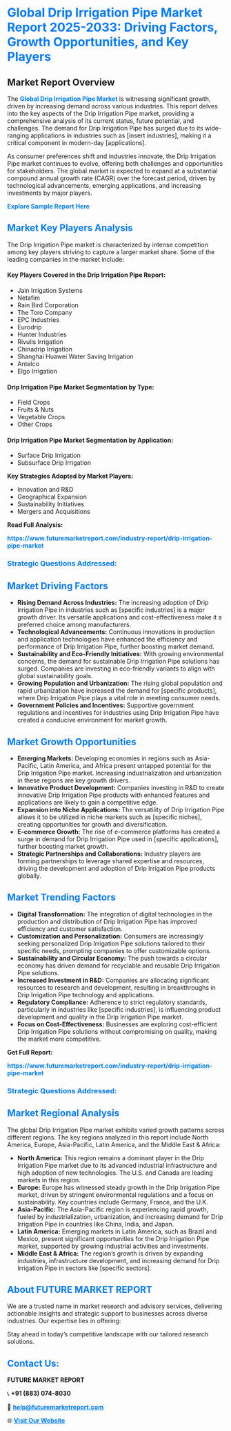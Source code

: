 <h1 style="color: #007BFF;">Global Drip Irrigation Pipe Market Report 2025-2033: Driving Factors, Growth Opportunities, and Key Players</h1>

<section id="overview">
<h2>Market Report Overview</h2>
<p>The <a href="https://www.futuremarketreport.com/industry-report/drip-irrigation-pipe-market" style="color: #007BFF; text-decoration: none;"><strong>Global Drip Irrigation Pipe Market</strong></a> is witnessing significant growth, driven by increasing demand across various industries. This report delves into the key aspects of the Drip Irrigation Pipe market, providing a comprehensive analysis of its current status, future potential, and challenges. The demand for Drip Irrigation Pipe has surged due to its wide-ranging applications in industries such as [insert industries], making it a critical component in modern-day [applications].</p>
<p>As consumer preferences shift and industries innovate, the Drip Irrigation Pipe market continues to evolve, offering both challenges and opportunities for stakeholders. The global market is expected to expand at a substantial compound annual growth rate (CAGR) over the forecast period, driven by technological advancements, emerging applications, and increasing investments by major players.</p>
</section>

<section id="overview">
<p><a href="https://www.futuremarketreport.com/request-sample/reportId=84821" style="color: #007BFF; text-decoration: none;"><strong>Explore Sample Report Here</strong></a></p>
</section>

<section id="key-players">
<h2 style="color: #007BFF;">Market Key Players Analysis</h2>
<p>The Drip Irrigation Pipe market is characterized by intense competition among key players striving to capture a larger market share. Some of the leading companies in the market include:</p>
<h4>Key Players Covered in the Drip Irrigation Pipe Report:</h4>
<ul><li>Jain Irrigation Systems</li><li>Netafim</li><li>Rain Bird Corporation</li><li>The Toro Company</li><li>EPC Industries</li><li>Eurodrip</li><li>Hunter Industries</li><li>Rivulis Irrigation</li><li>Chinadrip Irrigation</li><li>Shanghai Huawei Water Saving Irrigation</li><li>Antelco</li><li>Elgo Irrigation</li></ul>
<h4>Drip Irrigation Pipe Market Segmentation by Type:</h4>
<ul><li>Field Crops</li><li>Fruits &amp; Nuts</li><li>Vegetable Crops</li><li>Other Crops</li></ul>

<h4>Drip Irrigation Pipe Market Segmentation by Application:</h4>
<ul><li>Surface Drip Irrigation</li><li>Subsurface Drip Irrigation</li></ul>
<p><strong>Key Strategies Adopted by Market Players:</strong></p>
<ul>
<li>Innovation and R&D</li>
<li>Geographical Expansion</li>
<li>Sustainability Initiatives</li>
<li>Mergers and Acquisitions</li>
</ul>
</section>

<section>
<p><strong>Read Full Analysis: </strong></p><a href="https://www.futuremarketreport.com/industry-report/drip-irrigation-pipe-market" style="color: #007BFF; text-decoration: none;"><strong>https://www.futuremarketreport.com/industry-report/drip-irrigation-pipe-market</strong></a>
<h3 style="color: #007BFF;">Strategic Questions Addressed:</h3>
</section>

<section id="driving-factors">
<h2 style="color: #007BFF;">Market Driving Factors</h2>
<ul>
<li><strong>Rising Demand Across Industries:</strong> The increasing adoption of Drip Irrigation Pipe in industries such as [specific industries] is a major growth driver. Its versatile applications and cost-effectiveness make it a preferred choice among manufacturers.</li>
<li><strong>Technological Advancements:</strong> Continuous innovations in production and application technologies have enhanced the efficiency and performance of Drip Irrigation Pipe, further boosting market demand.</li>
<li><strong>Sustainability and Eco-Friendly Initiatives:</strong> With growing environmental concerns, the demand for sustainable Drip Irrigation Pipe solutions has surged. Companies are investing in eco-friendly variants to align with global sustainability goals.</li>
<li><strong>Growing Population and Urbanization:</strong> The rising global population and rapid urbanization have increased the demand for [specific products], where Drip Irrigation Pipe plays a vital role in meeting consumer needs.</li>
<li><strong>Government Policies and Incentives:</strong> Supportive government regulations and incentives for industries using Drip Irrigation Pipe have created a conducive environment for market growth.</li>
</ul>
</section>

<section id="growth-opportunities">
<h2 style="color: #007BFF;">Market Growth Opportunities</h2>
<ul>
<li><strong>Emerging Markets:</strong> Developing economies in regions such as Asia-Pacific, Latin America, and Africa present untapped potential for the Drip Irrigation Pipe market. Increasing industrialization and urbanization in these regions are key growth drivers.</li>
<li><strong>Innovative Product Development:</strong> Companies investing in R&D to create innovative Drip Irrigation Pipe products with enhanced features and applications are likely to gain a competitive edge.</li>
<li><strong>Expansion into Niche Applications:</strong> The versatility of Drip Irrigation Pipe allows it to be utilized in niche markets such as [specific niches], creating opportunities for growth and diversification.</li>
<li><strong>E-commerce Growth:</strong> The rise of e-commerce platforms has created a surge in demand for Drip Irrigation Pipe used in [specific applications], further boosting market growth.</li>
<li><strong>Strategic Partnerships and Collaborations:</strong> Industry players are forming partnerships to leverage shared expertise and resources, driving the development and adoption of Drip Irrigation Pipe products globally.</li>
</ul>
</section>

<section id="trending-factors">
<h2 style="color: #007BFF;">Market Trending Factors</h2>
<ul>
<li><strong>Digital Transformation:</strong> The integration of digital technologies in the production and distribution of Drip Irrigation Pipe has improved efficiency and customer satisfaction.</li>
<li><strong>Customization and Personalization:</strong> Consumers are increasingly seeking personalized Drip Irrigation Pipe solutions tailored to their specific needs, prompting companies to offer customizable options.</li>
<li><strong>Sustainability and Circular Economy:</strong> The push towards a circular economy has driven demand for recyclable and reusable Drip Irrigation Pipe solutions.</li>
<li><strong>Increased Investment in R&D:</strong> Companies are allocating significant resources to research and development, resulting in breakthroughs in Drip Irrigation Pipe technology and applications.</li>
<li><strong>Regulatory Compliance:</strong> Adherence to strict regulatory standards, particularly in industries like [specific industries], is influencing product development and quality in the Drip Irrigation Pipe market.</li>
<li><strong>Focus on Cost-Effectiveness:</strong> Businesses are exploring cost-efficient Drip Irrigation Pipe solutions without compromising on quality, making the market more competitive.</li>
</ul>
</section>

<section>
<p><strong>Get Full Report: </strong></p><a href="https://www.futuremarketreport.com/industry-report/drip-irrigation-pipe-market" style="color: #007BFF; text-decoration: none;"><strong>https://www.futuremarketreport.com/industry-report/drip-irrigation-pipe-market</strong></a>
<h3 style="color: #007BFF;">Strategic Questions Addressed:</h3>
</section>


<section id="regional-analysis">
<h2 style="color: #007BFF;">Market Regional Analysis</h2>
<p>The global Drip Irrigation Pipe market exhibits varied growth patterns across different regions. The key regions analyzed in this report include North America, Europe, Asia-Pacific, Latin America, and the Middle East & Africa:</p>
<ul>
<li><strong>North America:</strong> This region remains a dominant player in the Drip Irrigation Pipe market due to its advanced industrial infrastructure and high adoption of new technologies. The U.S. and Canada are leading markets in this region.</li>
<li><strong>Europe:</strong> Europe has witnessed steady growth in the Drip Irrigation Pipe market, driven by stringent environmental regulations and a focus on sustainability. Key countries include Germany, France, and the U.K.</li>
<li><strong>Asia-Pacific:</strong> The Asia-Pacific region is experiencing rapid growth, fueled by industrialization, urbanization, and increasing demand for Drip Irrigation Pipe in countries like China, India, and Japan.</li>
<li><strong>Latin America:</strong> Emerging markets in Latin America, such as Brazil and Mexico, present significant opportunities for the Drip Irrigation Pipe market, supported by growing industrial activities and investments.</li>
<li><strong>Middle East & Africa:</strong> The region’s growth is driven by expanding industries, infrastructure development, and increasing demand for Drip Irrigation Pipe in sectors like [specific sectors].</li>
</ul>
</section>

<footer>
<h2 style="color: #007BFF;">About FUTURE MARKET REPORT</h2>
<p>We are a trusted name in market research and advisory services, delivering actionable insights and strategic support to businesses across diverse industries. Our expertise lies in offering:</p>

<p>Stay ahead in today’s competitive landscape with our tailored research solutions.</p>

<h2 style="color: #007BFF;">Contact Us:</h2>
<p><strong>FUTURE MARKET REPORT</strong></p>
<p>📞 <strong>+91 (883) 074-8030</strong></p>
<p>📧 <strong><a href="mailto:help@futuremarketreport.com" style="color: #007BFF;">help@futuremarketreport.com</a></strong></p>
<p>🌐 <strong><a href="https://www.futuremarketreport.com/" style="color: #007BFF;">Visit Our Website</a></strong></p>
</footer>